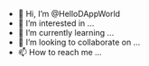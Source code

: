 - 👋 Hi, I’m @HelloDAppWorld
- 👀 I’m interested in ...
- 🌱 I’m currently learning ...
- 💞️ I’m looking to collaborate on ...
- 📫 How to reach me ...

<!---
HelloDAppWorld/HelloDAppWorld is a ✨ special ✨ repository because its `README.md` (this file) appears on your GitHub profile.
You can click the Preview link to take a look at your changes.
--->
